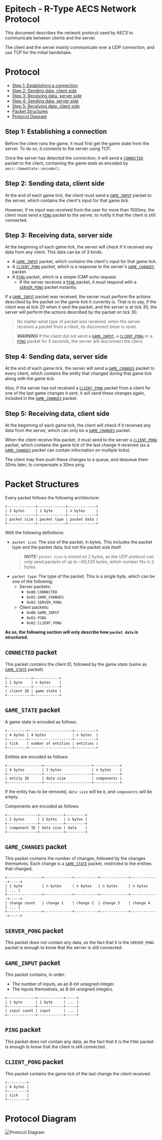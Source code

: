 
# Epitech - R-Type AECS Network Protocol

This document describes the network protocol used by AECS to communicate between clients and the server.

The client and the server mainly communicate over a UDP connection, and use TCP for the initial handshake.

# Protocol

- [Step 1: Establishing a connection](#step-1-establishing-a-connection)
- [Step 2: Sending data, client side](#step-2-sending-data-client-side)
- [Step 3: Receiving data, server side](#step-3-receiving-data-server-side)
- [Step 4: Sending data, server side](#step-4-sending-data-server-side)
- [Step 5: Receiving data, client side](#step-5-receiving-data-client-side)
- [Packet Structures](#packet-structures)
- [Protocol Diagram](#protocol-diagram)

## Step 1: Establishing a connection

Before the client runs the game, it must first get the game state from the server. To do so, it connects to the server using TCP.

Once the server has detected the connection, it will send a [`CONNECTED`](#connected-packet) packet to the client, containing the game state as encoded by `aecs::GameState::encode()`.

## Step 2: Sending data, client side

At the end of each game tick, the client must send a [`GAME_INPUT`](#game-input-packet) packet to the server, which contains the client's input for that game tick.

However, if no input was received from the user for more than 1000ms, the client must send a [`PING`](#ping-packet) packet to the server, to notify it that the client is still connected.

## Step 3: Receiving data, server side

At the beginning of each game tick, the server will check if it received any data from any client. This data can be of 3 kinds:

- A [`GAME_INPUT`](#game-input-packet) packet, which contains the client's input for that game tick.
- A [`CLIENT_PONG`](#client-pong-packet) packet, which is a response to the server's [`GAME_CHANGES`](#game-changes-packet) packet.
- A [`PING`](#ping-packet) packet, which is a simple ICMP echo request.
  - If the server receives a [`PING`](#ping-packet) packet, it must respond with a [`SERVER_PONG`](#server-pong-packet) packet instantly.

If a [`GAME_INPUT`](#game-input-packet) packet was received, the server must perform the actions described by the packet on the game tick it currently is.
That is to say, if the client was at tick 20 when it sent the packet, and the server is at tick 30, the server will perform the actions described by the packet on tick 30.

> No matter what type of packet was received, when the server receives a packet from a client, its disconnect timer is reset.

> **_WARNING_**  If the client did not send a [`GAME_INPUT`](#game-input-packet), a [`CLIENT_PONG`](#client-pong-packet) or a [`PING`](#ping-packet) packet for 5 seconds, the server will disconnect the client.

## Step 4: Sending data, server side

At the end of each game tick, the server will send a [`GAME_CHANGES`](#game-changes-packet) packet to every client, which contains the entity that changed during that game tick along with the game tick.

Also, if the server has not received a [`CLIENT_PONG`](#client-pong-packet) packet from a client for one of the last game changes it sent, it will send these changes again, included in the [`GAME_CHANGES`](#game-changes-packet) packet.

## Step 5: Receiving data, client side

At the beginning of each game tick, the client will check if it received any data from the server, which can only be a [`GAME_CHANGES`](#game-changes-packet) packet.

When the client receive this packet, it must send to the server a [`CLIENT_PONG`](#client-pong-packet) packet, which contains the game tick of the last change it received (as a [`GAME_CHANGES`](#game-changes-packet) packet can contain information on multiple ticks).

The client may then push these changes to a queue, and dequeue them 30ms later, to compensate a 30ms ping.


# Packet Structures

Every packet follows the following architecture:

```
+-------------+-------------+-------------+
| 2 bytes     | 1 byte      | n bytes     |
+-------------+-------------+-------------+
| packet size | packet type | packet data |
+-------------+-------------+-------------+
```

With the following definitions:

- `packet size`: The size of the packet, in bytes. This includes the packet type and the packet data, but not the packet size itself.
    > **_NOTE:_**  `packet size` is stored on 2 bytes, as the UDP protocol can only send packets of up to ~65,535 bytes, which number fits in 2 bytes.
- `packet type`: The type of the packet. This is a single byte, which can be one of the following:
  - Server packets:
    - `0x80`: `CONNECTED`
    - `0x81`: `GAME_CHANGES`
    - `0x82`: `SERVER_PONG`
  - Client packets:
    - `0x00`: `GAME_INPUT`
    - `0x01`: `PING`
    - `0x02`: `CLIENT_PONG`

**As so, the following section will only describe how `packet data` is structured.**

## `CONNECTED` packet

This packet contains the client ID, followed by the game state (same as [`GAME_STATE`](#game-state-packet) packet).

```
+-----------+------------+
| 1 byte    | n bytes    |
+-----------+------------+
| client ID | game state |
+-----------+------------+
```

## `GAME_STATE` packet

A game state is encoded as follows:

```
+---------+--------------------+----------+
| 4 bytes | 4 bytes            | n bytes  |
+---------+--------------------+----------+
| tick    | number of entities | entities |
+---------+--------------------+----------+
```

Entities are encoded as follows:
```
+----------------+----------------------+------------+
| 4 bytes        | 2 bytes              | n bytes    |
+----------------+----------------------+------------+
| entity ID      | data size            | components |
+----------------+----------------------+------------+
```

If the entity has to be removed, `data size` will be `0`, and `components` will be empty.

Components are encoded as follows:
```
+--------------+-----------+---------+
| 2 bytes      | 2 bytes   | n bytes |
+--------------+-----------+---------+
| component ID | data size | data    |
+--------------+-----------+---------+
```

## `GAME_CHANGES` packet

This packet contains the number of changes, followed by the changes themselves. Each change is a [`GAME_STATE`](#game-state-packet) packet, restricted to the entities that changed.

```
+----------------+-------------+-----------+-------------+-------------+-----+
| 1 byte         | n bytes     | n bytes   | n bytes     | n bytes     | ... |
+----------------+-------------+-----------+-------------+-------------+-----+
| change count   | change 1    | change 2  | change 3    | change 4    | ... |
+----------------+-------------+-----------+-------------+-------------+-----+
```

## `SERVER_PONG` packet

This packet does not contain any data, as the fact that it is the `SERVER_PONG` packet is enough to know that the server is still connected.

## `GAME_INPUT` packet

This packet contains, in order:

- The number of inputs, as an 8-bit unsigned integer.
- The inputs themselves, as 8-bit unsigned integers.

```
+-------------+------------+-----+
| 1 byte      | 1 byte     | ... |
+-------------+------------+-----+
| input count | input      | ... |
+-------------+------------+-----+
```

## `PING` packet

This packet does not contain any data, as the fact that it is the `PING` packet is enough to know that the client is still connected.

## `CLIENT_PONG` packet

This packet contains the game tick of the last change the client received.

```
+---------+
| 4 bytes |
+---------+
| tick    |
+---------+
```

# Protocol Diagram

![Protocol Diagram](../images/protocol.png)
